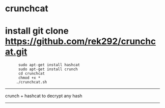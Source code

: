 # crunchcat
# install git clone https://github.com/rek292/crunchcat.git
          sudo apt-get install hashcat
          sudo apt-get install crunch
          cd crunchcat
          chmod +x *
         ./crunchcat.sh
--------------------------------------------------

crunch + hashcat to decrypt any hash

--------------------------------------------------
